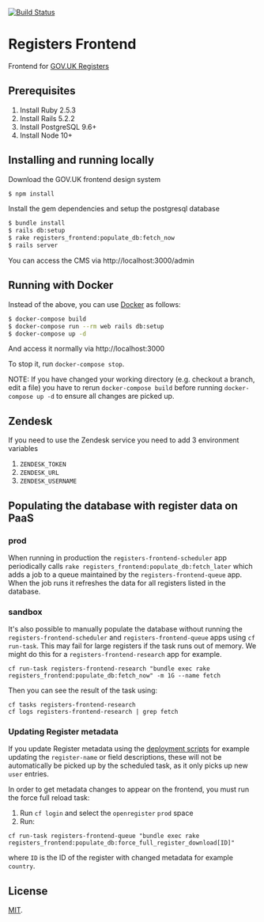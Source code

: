 [![Build Status](https://travis-ci.org/openregister/registers-frontend.svg?branch=master)](https://travis-ci.org/openregister/registers-frontend)

# Registers Frontend

Frontend for [GOV.UK Registers](https://www.registers.service.gov.uk/)

## Prerequisites

1. Install Ruby 2.5.3
2. Install Rails 5.2.2
3. Install PostgreSQL 9.6+
4. Install Node 10+

## Installing and running locally

Download the GOV.UK frontend design system

```bash
$ npm install
```

Install the gem dependencies and setup the postgresql database

```bash
$ bundle install
$ rails db:setup
$ rake registers_frontend:populate_db:fetch_now
$ rails server
```

You can access the CMS via http://localhost:3000/admin

## Running with Docker

Instead of the above, you can use [Docker](https://docs.docker.com) as
follows:

```bash
$ docker-compose build
$ docker-compose run --rm web rails db:setup
$ docker-compose up -d
```

And access it normally via http://localhost:3000

To stop it, run `docker-compose stop`.

NOTE: If you have changed your working directory (e.g. checkout a branch, edit
a file) you have to rerun `docker-compose build` before running
`docker-compose up -d` to ensure all changes are picked up.


## Zendesk

If you need to use the Zendesk service you need to add 3 environment variables

1. `ZENDESK_TOKEN`
2. `ZENDESK_URL`
2. `ZENDESK_USERNAME`

## Populating the database with register data on PaaS

### prod

When running in production the `registers-frontend-scheduler` app periodically calls `rake registers_frontend:populate_db:fetch_later` which adds a job to a queue maintained by the `registers-frontend-queue` app. When the job runs it refreshes the data for all registers listed in the database.  

### sandbox

It's also possible to manually populate the database without running the `registers-frontend-scheduler` and `registers-frontend-queue` apps using `cf run-task`. This may fail for large registers if the task runs out of memory.
We might do this for a `registers-frontend-research` app for example.

```
cf run-task registers-frontend-research "bundle exec rake registers_frontend:populate_db:fetch_now" -m 1G --name fetch
```

Then you can see the result of the task using:

```
cf tasks registers-frontend-research
cf logs registers-frontend-research | grep fetch
```

### Updating Register metadata

If you update Register metadata using the [deployment scripts](https://github.com/openregister/deployment/tree/master/scripts) for example updating the `register-name` or field descriptions, these will not be automatically be picked up by the scheduled task, as it only picks up new `user` entries.

In order to get metadata changes to appear on the frontend, you must run the force full reload task:

1) Run `cf login` and select the `openregister` `prod` space
1) Run:  
```
cf run-task registers-frontend-queue "bundle exec rake registers_frontend:populate_db:force_full_register_download[ID]"
``` 
where `ID` is the ID of the register with changed metadata for example `country`.

## License

[MIT](LICENSE.txt).
